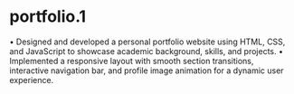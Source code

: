 # portfolio.1
 • Designed and developed a personal portfolio website using HTML, CSS, and JavaScript to showcase academic  background, skills, and projects.  • Implemented a responsive layout with smooth section transitions, interactive navigation bar, and profile image  animation for a dynamic user experience.  
